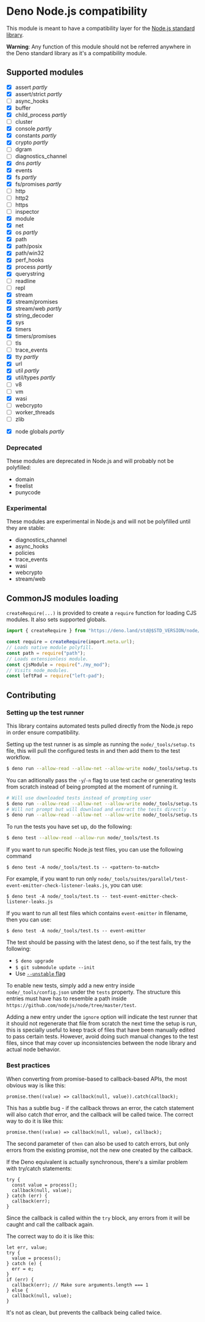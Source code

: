 # Deno Node.js compatibility

This module is meant to have a compatibility layer for the
[Node.js standard library](https://nodejs.org/docs/latest/api/).

**Warning**: Any function of this module should not be referred anywhere in the
Deno standard library as it's a compatibility module.

## Supported modules

- [x] assert _partly_
- [x] assert/strict _partly_
- [ ] async_hooks
- [x] buffer
- [x] child_process _partly_
- [ ] cluster
- [x] console _partly_
- [x] constants _partly_
- [x] crypto _partly_
- [ ] dgram
- [ ] diagnostics_channel
- [x] dns _partly_
- [x] events
- [x] fs _partly_
- [x] fs/promises _partly_
- [ ] http
- [ ] http2
- [ ] https
- [ ] inspector
- [x] module
- [x] net
- [x] os _partly_
- [x] path
- [x] path/posix
- [x] path/win32
- [x] perf_hooks
- [x] process _partly_
- [x] querystring
- [ ] readline
- [ ] repl
- [x] stream
- [x] stream/promises
- [x] stream/web _partly_
- [x] string_decoder
- [x] sys
- [x] timers
- [x] timers/promises
- [ ] tls
- [ ] trace_events
- [x] tty _partly_
- [x] url
- [x] util _partly_
- [x] util/types _partly_
- [ ] v8
- [ ] vm
- [x] wasi
- [ ] webcrypto
- [ ] worker_threads
- [ ] zlib

* [x] node globals _partly_

### Deprecated

These modules are deprecated in Node.js and will probably not be polyfilled:

- domain
- freelist
- punycode

### Experimental

These modules are experimental in Node.js and will not be polyfilled until they
are stable:

- diagnostics_channel
- async_hooks
- policies
- trace_events
- wasi
- webcrypto
- stream/web

## CommonJS modules loading

`createRequire(...)` is provided to create a `require` function for loading CJS
modules. It also sets supported globals.

```ts
import { createRequire } from "https://deno.land/std@$STD_VERSION/node/module.ts";

const require = createRequire(import.meta.url);
// Loads native module polyfill.
const path = require("path");
// Loads extensionless module.
const cjsModule = require("./my_mod");
// Visits node_modules.
const leftPad = require("left-pad");
```

## Contributing

### Setting up the test runner

This library contains automated tests pulled directly from the Node.js repo in
order ensure compatibility.

Setting up the test runner is as simple as running the `node/_tools/setup.ts`
file, this will pull the configured tests in and then add them to the test
workflow.

```zsh
$ deno run --allow-read --allow-net --allow-write node/_tools/setup.ts
```

You can aditionally pass the `-y`/`-n` flag to use test cache or generating
tests from scratch instead of being prompted at the moment of running it.

```zsh
# Will use downloaded tests instead of prompting user
$ deno run --allow-read --allow-net --allow-write node/_tools/setup.ts -y
# Will not prompt but will download and extract the tests directly
$ deno run --allow-read --allow-net --allow-write node/_tools/setup.ts -n
```

To run the tests you have set up, do the following:

```zsh
$ deno test --allow-read --allow-run node/_tools/test.ts
```

If you want to run specific Node.js test files, you can use the following
command

```shellsession
$ deno test -A node/_tools/test.ts -- <pattern-to-match>
```

For example, if you want to run only
`node/_tools/suites/parallel/test-event-emitter-check-listener-leaks.js`, you
can use:

```shellsession
$ deno test -A node/_tools/test.ts -- test-event-emitter-check-listener-leaks.js
```

If you want to run all test files which contains `event-emitter` in filename,
then you can use:

```shellsession
$ deno test -A node/_tools/test.ts -- event-emitter
```

The test should be passing with the latest deno, so if the test fails, try the
following:

- `$ deno upgrade`
- `$ git submodule update --init`
- Use
  [`--unstable` flag](https://deno.land/manual@v1.15.3/runtime/stability#standard-modules)

To enable new tests, simply add a new entry inside `node/_tools/config.json`
under the `tests` property. The structure this entries must have has to resemble
a path inside `https://github.com/nodejs/node/tree/master/test`.

Adding a new entry under the `ignore` option will indicate the test runner that
it should not regenerate that file from scratch the next time the setup is run,
this is specially useful to keep track of files that have been manually edited
to pass certain tests. However, avoid doing such manual changes to the test
files, since that may cover up inconsistencies between the node library and
actual node behavior.

### Best practices

When converting from promise-based to callback-based APIs, the most obvious way
is like this:

```ts, ignore
promise.then((value) => callback(null, value)).catch(callback);
```

This has a subtle bug - if the callback throws an error, the catch statement
will also catch _that_ error, and the callback will be called twice. The correct
way to do it is like this:

```ts, ignore
promise.then((value) => callback(null, value), callback);
```

The second parameter of `then` can also be used to catch errors, but only errors
from the existing promise, not the new one created by the callback.

If the Deno equivalent is actually synchronous, there's a similar problem with
try/catch statements:

```ts, ignore
try {
  const value = process();
  callback(null, value);
} catch (err) {
  callback(err);
}
```

Since the callback is called within the `try` block, any errors from it will be
caught and call the callback again.

The correct way to do it is like this:

```ts, ignore
let err, value;
try {
  value = process();
} catch (e) {
  err = e;
}
if (err) {
  callback(err); // Make sure arguments.length === 1
} else {
  callback(null, value);
}
```

It's not as clean, but prevents the callback being called twice.
